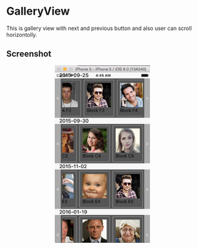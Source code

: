 # GalleryView
This is gallery view with next and previous button and also user can scroll horizontolly. 

## Screenshot
<div style="width:100%;text-align:center">
<img width="250px"  style="margin:0 auto" src="https://github.com/limingmatata/GalleryView/blob/master/Screen%20Shot%202015-11-17%20at%204.45.33%20AM.png"/>
</div>
